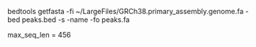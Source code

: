 bedtools getfasta -fi ~/LargeFiles/GRCh38.primary_assembly.genome.fa -bed peaks.bed -s -name -fo peaks.fa

max_seq_len = 456
